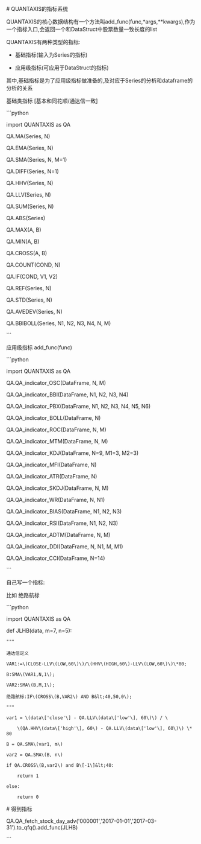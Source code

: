 \# QUANTAXIS的指标系统

QUANTAXIS的核心数据结构有一个方法叫add\_func\(func,\*args,\*\*kwargs\),作为一个指标入口,会返回一个和DataStruct中股票数量一致长度的list

QUANTAXIS有两种类型的指标:

* 基础指标\(输入为Series的指标\)

* 应用级指标\(可应用于DataStruct的指标\)

其中,基础指标是为了应用级指标做准备的,及对应于Series的分析和dataframe的分析的关系

基础类指标 \[基本和同花顺/通达信一致\]

\`\`\`python

import QUANTAXIS as QA

QA.MA\(Series, N\)

QA.EMA\(Series, N\)

QA.SMA\(Series, N, M=1\)

QA.DIFF\(Series, N=1\)

QA.HHV\(Series, N\)

QA.LLV\(Series, N\)

QA.SUM\(Series, N\)

QA.ABS\(Series\)

QA.MAX\(A, B\)

QA.MIN\(A, B\)

QA.CROSS\(A, B\)

QA.COUNT\(COND, N\)

QA.IF\(COND, V1, V2\)

QA.REF\(Series, N\)

QA.STD\(Series, N\)

QA.AVEDEV\(Series, N\)

QA.BBIBOLL\(Series, N1, N2, N3, N4, N, M\)

\`\`\`

应用级指标  add\_func\(func\)

\`\`\`python

import QUANTAXIS as QA

QA.QA\_indicator\_OSC\(DataFrame, N, M\)

QA.QA\_indicator\_BBI\(DataFrame, N1, N2, N3, N4\)

QA.QA\_indicator\_PBX\(DataFrame, N1, N2, N3, N4, N5, N6\)

QA.QA\_indicator\_BOLL\(DataFrame, N\)

QA.QA\_indicator\_ROC\(DataFrame, N, M\)

QA.QA\_indicator\_MTM\(DataFrame, N, M\)

QA.QA\_indicator\_KDJ\(DataFrame, N=9, M1=3, M2=3\)

QA.QA\_indicator\_MFI\(DataFrame, N\)

QA.QA\_indicator\_ATR\(DataFrame, N\)

QA.QA\_indicator\_SKDJ\(DataFrame, N, M\)

QA.QA\_indicator\_WR\(DataFrame, N, N1\)

QA.QA\_indicator\_BIAS\(DataFrame, N1, N2, N3\)

QA.QA\_indicator\_RSI\(DataFrame, N1, N2, N3\)

QA.QA\_indicator\_ADTM\(DataFrame, N, M\)

QA.QA\_indicator\_DDI\(DataFrame, N, N1, M, M1\)

QA.QA\_indicator\_CCI\(DataFrame, N=14\)

\`\`\`

自己写一个指标:

比如 绝路航标

\`\`\`python

import QUANTAXIS as QA

def JLHB\(data, m=7, n=5\):

```
"""

通达信定义

VAR1:=\(CLOSE-LLV\(LOW,60\)\)/\(HHV\(HIGH,60\)-LLV\(LOW,60\)\)\*80; 

B:SMA\(VAR1,N,1\); 

VAR2:SMA\(B,M,1\); 

绝路航标:IF\(CROSS\(B,VAR2\) AND B&lt;40,50,0\);

"""

var1 = \(data\['close'\] - QA.LLV\(data\['low'\], 60\)\) / \

    \(QA.HHV\(data\['high'\], 60\) - QA.LLV\(data\['low'\], 60\)\) \* 80

B = QA.SMA\(var1, m\)

var2 = QA.SMA\(B, n\)

if QA.CROSS\(B,var2\) and B\[-1\]&lt;40:

    return 1

else:

    return 0
```

\# 得到指标

QA.QA\_fetch\_stock\_day\_adv\('000001','2017-01-01','2017-03-31'\).to\_qfq\(\).add\_func\(JLHB\)

\`\`\`

